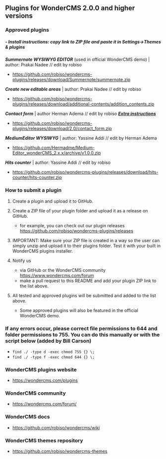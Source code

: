 ## Plugins for WonderCMS 2.0.0 and higher versions

### Approved plugins
##### - Install instructions: copy link to ZIP file and paste it in Settings->Themes & plugins

***Summernote WYSIWYG EDITOR*** (used in official WonderCMS demo) | author: Prakai Nadee // edit by robiso
  - https://github.com/robiso/wondercms-plugins/releases/download/Summernote/summernote.zip


***Create new editable areas*** | author: Prakai Nadee // edit by robiso
  - https://github.com/robiso/wondercms-plugins/releases/download/additional-contents/addition_contents.zip
  

***Contact form*** | author Herman Adema // edit by robiso ***[Extra instructions](https://github.com/robiso/wondercms-plugins/releases/tag/contact-form)***
  - https://github.com/robiso/wondercms-plugins/releases/download/2.0/contact_form.zip


***MediumEditor WYSIWYG*** | author: Yassine Addi // edit by Herman Adema
  - https://github.com/Hermadme/Medium-Editor_wonderCMS_2.x.x/archive/v1.0.0.zip


***Hits counter*** | author: Yassine Addi // edit by robiso
  - https://github.com/robiso/wondercms-plugins/releases/download/hits-counter/hits-counter.zip
  
 
### How to submit a plugin
1. Create a plugin and upload it to GitHub.

2. Create a ZIP file of your plugin folder and upload it as a release on GitHub.
   - for example, you can check out our plugin releases https://github.com/robiso/wondercms-plugins/releases
   
3. IMPORTANT: Make sure your ZIP file is created in a way so the user can simply unzip and upload it to their plugins folder. Test it with your built in WonderCMS plugins installer.

4. Notify us
   - via GitHub or the WonderCMS community https://www.wondercms.com/forum
   - make a pull request to this README and add your plugin ZIP link to the list above.

5. All tested and approved plugins will be submitted and added to the list above.
   - Some approved plugins will also be featured in the official WonderCMS demo.

### If any errors occur, please correct file permissions to 644 and folder permissions to 755. You can do this manually or with the script below (added by Bill Carson)
  - `find ./ -type d -exec chmod 755 {} \;`
  - `find ./ -type f -exec chmod 644 {} \;`

### WonderCMS plugins website
- https://wondercms.com/plugins

### WonderCMS community
- https://wondercms.com/forum/

### WonderCMS docs
- https://github.com/robiso/wondercms/wiki

### WonderCMS themes repository
- https://github.com/robiso/wondercms-themes

